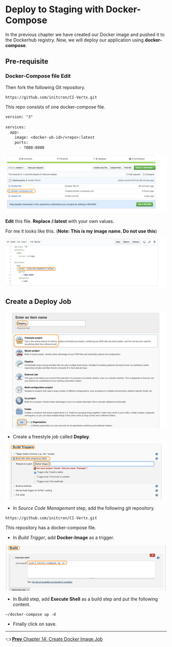 # Deploy to Staging with Docker-Compose

In the previous chapter we have created our Docker image and pushed it to the Dockerhub registry.
Now, we will deploy our application using **docker-compose**.

## Pre-requisite

### Docker-Compose file Edit

Then fork the following Git repository.

```
https://github.com/initcron/CI-Vertx.git
```

This repo consists of one docker-compose file.

```
version: "3"

services:
  app:
    image: <docker-ub-id>/<repo>:latest
    ports:
      - 7000:8080
```

![compose](images/docker-compose/compose.jpg)

**Edit** this file. **Replace <docker-ub-id>/<repo>:latest** with your own values.

For me it looks like this. (**Note: This is my image name. Do not use this**)

![image](images/docker-compose/image.jpg)


## Create a Deploy Job

![job](images/docker-compose/job.jpg)

* Create a freestyle job called **Deploy**.

![trigger](images/docker-compose/trigger.jpg)

* In *Source Code Management* step, add the following git repository.

```
https://github.com/initcron/CI-Vertx.git
```

This repository has a docker-compose file.

* In *Build Trigger*, add **Docker-Image** as a trigger.

![build](images/docker-compose/build.jpg)

* In Build step, add **Execute Shell** as a build step and put the following content.

```
~/docker-compose up -d
```

* Finally click on save.

----
:point_left: [**Prev** Chapter 14: Create Docker Image Job](https://github.com/schoolofdevops/learn-jenkins/blob/master/continuous-delivery/chapters/140_create_docker_image.md)
